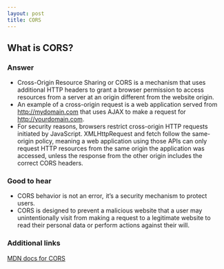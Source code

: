 ```yaml
---
layout: post
title: CORS
---
```


## What is CORS?

### Answer

- Cross-Origin Resource Sharing or CORS is a mechanism that uses additional HTTP headers to grant a browser permission to access resources from a server at an origin different from the website origin.
- An example of a cross-origin request is a web application served from http://mydomain.com that uses AJAX to make a request for http://yourdomain.com.
- For security reasons, browsers restrict cross-origin HTTP requests initiated by JavaScript. XMLHttpRequest and fetch follow the same-origin policy, meaning a web application using those APIs can only request HTTP resources from the same origin the application was accessed, unless the response from the other origin includes the correct CORS headers.

### Good to hear

- CORS behavior is not an error,  it’s a security mechanism to protect users.
- CORS is designed to prevent a malicious website that a user may unintentionally visit from making a request to a legitimate website to read their personal data or perform actions against their will.

### Additional links
[MDN docs for CORS](https://developer.mozilla.org/en-US/docs/Web/HTTP/CORS)
